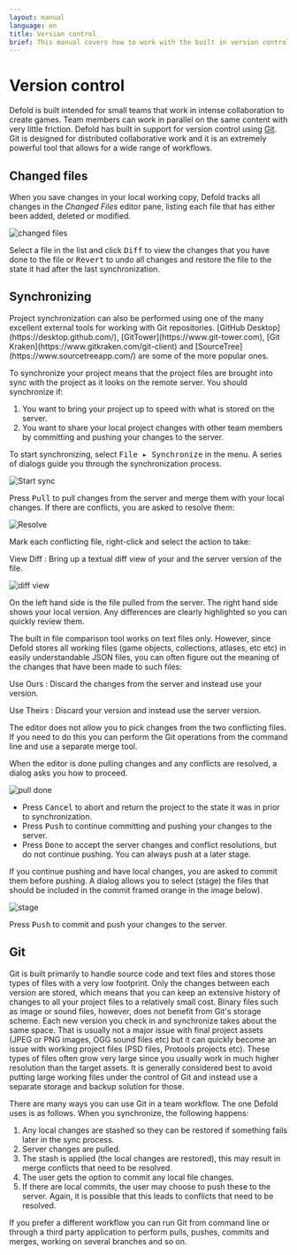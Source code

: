 ```yaml
---
layout: manual
language: en
title: Version control
brief: This manual covers how to work with the built in version control system.
---
```


# Version control

Defold is built intended for small teams that work in intense collaboration to create games. Team members can work in parallel on the same content with very little friction. Defold has built in support for version control using [Git](https://git-scm.com). Git is designed for distributed collaborative work and it is an extremely powerful tool that allows for a wide range of workflows.

## Changed files

When you save changes in your local working copy, Defold tracks all changes in the *Changed Files* editor pane, listing each file that has either been added, deleted or modified.

![changed files](../images/workflow/changed_files.png)

Select a file in the list and click <kbd>Diff</kbd> to view the changes that you have done to the file or <kbd>Revert</kbd> to undo all changes and restore the file to the state it had after the last synchronization.

## Synchronizing

<div class='important' markdown='1'>
Project synchronization can also be performed using one of the many excellent external tools for working with Git repositories. [GitHub Desktop](https://desktop.github.com/), [GitTower](https://www.git-tower.com), [Git Kraken](https://www.gitkraken.com/git-client) and [SourceTree](https://www.sourcetreeapp.com/) are some of the more popular ones.
</div>

To synchronize your project means that the project files are brought into sync with the project as it looks on the remote server. You should synchronize if:

1. You want to bring your project up to speed with what is stored on the server.
2. You want to share your local project changes with other team members by committing and pushing your changes to the server.

To start synchronizing, select <kbd>File ▸ Synchronize</kbd> in the menu. A series of dialogs guide you through the synchronization process.

![Start sync](../images/workflow/sync.png)

Press <kbd>Pull</kbd> to pull changes from the server and merge them with your local changes. If there are conflicts, you are asked to resolve them:

![Resolve](../images/workflow/resolve.png)

Mark each conflicting file, right-click and select the action to take:

View Diff
: Bring up a textual diff view of your and the server version of the file.

  ![diff view](../images/workflow/diff.png)

  On the left hand side is the file pulled from the server. The right hand side shows your local version. Any differences are clearly highlighted so you can quickly review them.

  The built in file comparison tool works on text files only. However, since Defold stores all working files (game objects, collections, atlases, etc etc) in easily understandable JSON files, you can often figure out the meaning of the changes that have been made to such files:

Use Ours
: Discard the changes from the server and instead use your version.

Use Theirs
: Discard your version and instead use the server version.

<div class='sidenote' markdown='1'>
The editor does not allow you to pick changes from the two conflicting files. If you need to do this you can perform the Git operations from the command line and use a separate merge tool.
</div>

When the editor is done pulling changes and any conflicts are resolved, a dialog asks you how to proceed.

![pull done](../images/workflow/push.png)

* Press <kbd>Cancel</kbd> to abort and return the project to the state it was in prior to synchronization.
* Press <kbd>Push</kbd> to continue committing and pushing your changes to the server.
* Press <kbd>Done</kbd> to accept the server changes and conflict resolutions, but do not continue pushing. You can always push at a later stage.

If you continue pushing and have local changes, you are asked to commit them before pushing. A dialog allows you to select (stage) the files that should be included in the commit framed orange in the image below).

![stage](../images/workflow/stage.png)

Press <kbd>Push</kbd> to commit and push your changes to the server.

## Git

Git is built primarily to handle source code and text files and stores those types of files with a very low footprint. Only the changes between each version are stored, which means that you can keep an extensive history of changes to all your project files to a relatively small cost. Binary files such as image or sound files, however, does not benefit from Git's storage scheme. Each new version you check in and synchronize takes about the same space. That is usually not a major issue with final project assets (JPEG or PNG images, OGG sound files etc) but it can quickly become an issue with working project files (PSD files, Protools projects etc). These types of files often grow very large since you usually work in much higher resolution than the target assets. It is generally considered best to avoid putting large working files under the control of Git and instead use a separate storage and backup solution for those.

There are many ways you can use Git in a team workflow. The one Defold uses is as follows. When you synchronize, the following happens:

1. Any local changes are stashed so they can be restored if something fails later in the sync process.
2. Server changes are pulled.
3. The stash is applied (the local changes are restored), this may result in merge conflicts that need to be resolved.
4. The user gets the option to commit any local file changes.
5. If there are local commits, the user may choose to push these to the server. Again, it is possible that this leads to conflicts that need to be resolved.

If you prefer a different workflow you can run Git from command line or through a third party application to perform pulls, pushes, commits and merges, working on several branches and so on.
